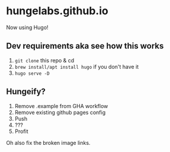 # hungelabs.github.io

Now using Hugo!

## Dev requirements aka see how this works

1. `git clone` this repo & cd
2. `brew install/apt install hugo` if you don't have it
3. `hugo serve -D`

## Hungeify?

1. Remove .example from GHA workflow
1. Remove existing github pages config
1. Push
1. ???
1. Profit

Oh also fix the broken image links.
